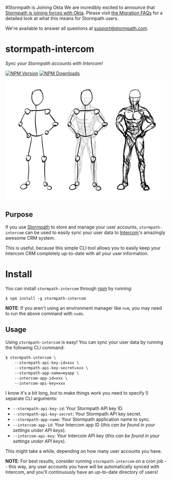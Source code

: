 #Stormpath is Joining Okta
We are incredibly excited to announce that [Stormpath is joining forces with Okta](https://stormpath.com/blog/stormpaths-new-path?utm_source=github&utm_medium=readme&utm-campaign=okta-announcement). Please visit [the Migration FAQs](https://stormpath.com/oktaplusstormpath?utm_source=github&utm_medium=readme&utm-campaign=okta-announcement) for a detailed look at what this means for Stormpath users.

We're available to answer all questions at [support@stormpath.com](mailto:support@stormpath.com).

# stormpath-intercom

*Sync your Stormpath accounts with Intercom!*

[![NPM Version](https://img.shields.io/npm/v/stormpath-intercom.svg?style=flat)](https://npmjs.org/package/stormpath-intercom)
[![NPM Downloads](http://img.shields.io/npm/dm/stormpath-intercom.svg?style=flat)](https://npmjs.org/package/stormpath-intercom)


![Stick Figure Sketch][]


## Purpose

If you use [Stormpath][] to store and manage your user accounts,
`stormpath-intercom` can be used to easily sync your user data to [Intercom][]'s
amazingly awesome CRM system.

This is useful, because this simple CLI tool allows you to easily keep your
Intercom CRM completely up-to-date with all your user information.


# Install

You can install `stormpath-intercom` through [npm][] by
running:

```console
$ npm install -g stormpath-intercom
```

**NOTE**: If you aren't using an environment manager like `nvm`, you may need to
run the above command with `sudo`.


## Usage

Using `stormpath-intercom` is easy!  You can sync your user data by running the
following CLI command:

```console
$ stormpath-intercom \
    --stormpath-api-key-id=xxx \
    --stormpath-api-key-secret=xxx \
    --stormpath-app-name=myapp \
    --intercom-app-id=xxx \
    --intercom-api-key=xxx
```

I know it's a bit long, but to make things work you need to specify 5 separate
CLI arguments:

- `--stormpath-api-key-id`: Your Stormpath API key ID.
- `--stormpath-api-key-secret`: Your Stormpath API key secret.
- `--stormpath-app-name`: Your Stormpath application name to sync.
- `--intercom-app-id`: Your Intercom app ID (*this can be found in your settings
  under API keys*).
- `--intercom-api-key`: Your Intercom API key (*this can be found in your
  settings under API keys*).

This might take a while, depending on how many user accounts you have.

**NOTE**: For best results, consider running `stormpath-intercom` on a cron
job -- this way, any user accounts you have will be automatically synced with
Intercom, and you'll continuously have an up-to-date directory of users!


  [Stick Figure Sketch]: https://github.com/stormpath/stormpath-intercom/raw/master/assets/stick-figure-sketch.png "Stick Figure Sketch"
  [Stormpath]: https://stormpath.com/ "Stormpath"
  [Intercom]: https://www.intercom.io/ "Intercom"
  [npm]: https://www.npmjs.org/ "npm"
